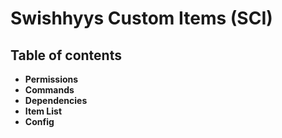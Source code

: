 # Swishhyys Custom Items (SCI)

## Table of contents

- **Permissions**
- **Commands**
- **Dependencies**
- **Item List**
- **Config**
